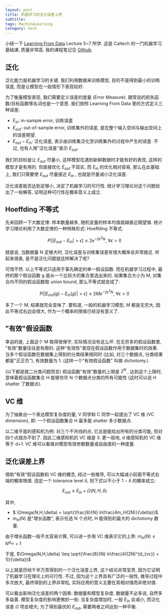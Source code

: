 ```yaml
---
layout: post
title: 机器学习的泛化误差上界
subtitle: 
tags: MachineLearning
category: tech
---
```


小结一下 [Learning From Data](https://work.caltech.edu/lectures.html) Lecture 5~7 所学. 这是 Caltech 的一门机器学习基础课, 质量非常高. 我的课程笔记见 [Github](https://github.com/sunoonlee/machine-learning/blob/master/learning_from_data/Learning_From_Data_notes.md).

## 泛化

泛化能力是机器学习的关键. 我们利用数据来训练模型, 目的不是得到最小的训练误差, 而是让模型在一般情形下表现较好. 

为了衡量模型表现, 我们需要定义误差的度量 (Error Measure). 跟常说的损失函数/目标函数等名词也是一个意思. 我们按照 Learning From Data 里的方式定义三种误差:

- $E_{in}​$: in-sample error, 训练误差
- $E_{out}$: out-of-sample error, 训练集外的误差, 是在整个输入空间与输出空间上的误差期望.
- $E_{out} - E_{in}$: 泛化误差, 表示由训练集泛化至训练集外的过程中产生的误差. 不过, 也有人用"泛化误差"表示 $E_{out}$.

我们的目标是让 $E_{out}$ 尽量小, 这样模型在遇到新鲜数据时才能有好的表现, 这样的模型才是有用的. 但直接优化 $E_{out}$ 不现实, 而 $E_{in}$ 的优化相对容易, 那么在此基础上, 我们只需要使 $E_{out}$ 尽量接近 $E_{in}$ , 也就是尽量减小泛化误差.

泛化误差能否达到足够小, 决定了机器学习的可行性. 统计学习理论对这个问题给出了一些解答, 证明这种可行性在概率意义上成立.

## Hoeffding 不等式

先来回顾一下大数定律: 样本数量越多, 随机变量的样本均值就越接近期望值. 统计学习理论利用了大数定律的一种特殊形式: Hoeffding 不等式.

$$ P[|E_{out} - E_{in}| > \epsilon] \leq 2e^{-2\epsilon^2N}, \ \forall \epsilon > 0 $$

就是说, 当数据量 N 足够大时, 泛化误差与训练集误差有很大概率会非常接近. 听起来很美, 是不是泛化问题就这样解决了呢? 

可惜不然. 以上不等式只适用于事先确定的单一假设函数. 而在机器学习过程中, 最终的那个假设函数 g 是从一个比较大的集合里选出来的. 如果集合大小为 M, 对集合内不同的假设函数取 union bound, 那么不等式就变成了:

$$ P[|E_{out}(g) - E_{in}(g)| > \epsilon] \leq 2Me^{-2\epsilon^2N}, \ \forall \epsilon > 0 $$

多了一个 M, 结果就完全变味了. 要知道, 一般的机器学习模型,  M 都是无穷大, 因此不等式右边会很大, 作为一个概率的限值已经没有意义了.

## "有效"假设函数

幸运的是, 上面这个 M 取得很保守, 实际情况没有这么坏. 在无穷多的假设函数里, "有效"数量往往是有限的. 这种"有效性"表现在假设函数作用于数据集时的效果. 当多个假设函数在数据集上得到的分类结果相同时 (比如, 对三个数据点, 分类结果都是"正正负"), 有效数量为 1. (这样一个"有效假设函数" 叫做 dichotomy.)

(以下都是就二分类问题而言) 假设函数"有效"数量的上限是 $2^N$ , 达到这个上限时, 意味着假设函数集合 H 能够穷尽 N 个数据点分类的所有可能性 (这时可以说 H shatter 了数据点).

## VC 维

为了抽象出一个表达模型复杂度的量, V 同学和 C 同学一起提出了 VC 维 (VC dimension), 即: 一个假设函数集合 H 最多能 shatter 多少数据点.

以二维平面的感知机为例: 对三个不共线的点, 它总是能给出所有的分类可能, 但对四个点就办不到了. 因此二维感知机的 VC 维是 3. 更一般地, d 维感知机的 VC 维等于 d+1. VC 维可以看做对模型有效参数数量或自由度的一种度量.

## 泛化误差上界

借助"有效"假设函数和 VC 维的概念, 经过一些推导, 可以大幅减小前面不等式右端的概率限值. 选定一个 tolerance level $\delta$, 则下式以不小于 $1-\delta$ 的概率成立:

$$ E_{out} \leq E_{in} + \Omega(N,H,\delta) $$ 

其中, 
+ $ \Omega(N,H,\delta) = \sqrt{\frac{8}{N} ln\frac{4m_H(2N)}{\delta}}$.
+ $m_H(N)$ 是"增长函数", 表示任选 N 个点时, H 能得到的最大的 dichotomy 数量.

由于增长函数一般不太容易计算, 可以进一步用 VC 维表示它的上界: $m_H(N) \leq N^{d_{vc}} + 1$

于是, $\Omega(N,H,\delta) \leq \sqrt{\frac{8}{N} ln\frac{4((2N)^{d_{vc}} + 1)}{\delta}}$

以上就是历经千辛万苦得到的一个泛化误差上界, 这个结论非常宝贵, 因为它证明了机器学习在理论上的可行性. 不过, 因为这个上界具有广泛的一般性, 推导过程中多次放大, 最终得到的上界非常松, 实际应用的意义主要在其相对值而非绝对值.

可以看出影响泛化误差的两个因素: 数据量和模型复杂度. 数据量不必多说, 自然多多益善. 模型复杂度的影响更微妙一些: 当复杂度增加时, 一般 $E_{in}$ 会减小, 而泛化误差 $\Omega$ 项会增大; 为了得到最优的 $E_{out}$, 需要两者之间达到一种平衡.
